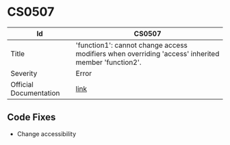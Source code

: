 # CS0507

| Id                     | CS0507                                                                                              |
| ---------------------- | --------------------------------------------------------------------------------------------------- |
| Title                  | 'function1': cannot change access modifiers when overriding 'access' inherited member 'function2'\. |
| Severity               | Error                                                                                               |
| Official Documentation | [link](http://docs.microsoft.com/en-us/dotnet/csharp/language-reference/compiler-messages/cs0507)   |

## Code Fixes

* Change accessibility
